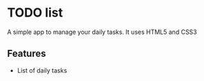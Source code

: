 # TODO list
A simple app to manage your daily tasks.
It uses HTML5 and CSS3
## Features
* List of daily tasks


